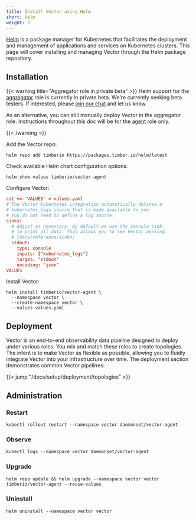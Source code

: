 ```yaml
---
title: Install Vector using Helm
short: Helm
weight: 3
---
```


[Helm] is a package manager for Kubernetes that facilitates the deployment and management of applications and services on Kubernetes clusters. This page will cover installing and managing Vector through the Helm package repository.

## Installation

{{< warning title="Aggregator role in private beta" >}}
Helm support for the [aggregator] role is currently in private beta. We're currently seeking beta testers. If interested, please [join our chat][chat] and let us know.

As an alternative, you can still manually deploy Vector in the aggregator role. Instructions throughout this doc will be for the [agent] role only.

[agent]: /docs/about/setup/deployment/roles/#agent
[aggregator]: /docs/about/setup/deployment/roles/#aggregator
[chat]: https://chat.vector.dev
{{< /warning >}}

Add the Vector repo:

```shell
helm repo add timberio https://packages.timber.io/helm/latest
```

Check available Helm chart configuration options:

```shell
helm show values timberio/vector-agent
```

Configure Vector:

```toml
cat <<-'VALUES' > values.yaml
# The Vector Kubernetes integration automatically defines a
# kubernetes_logs source that is made available to you.
# You do not need to define a log source.
sinks:
  # Adjust as necessary. By default we use the console sink
  # to print all data. This allows you to see Vector working.
  # /docs/reference/sinks/
  stdout:
    type: console
    inputs: ["kubernetes_logs"]
    target: "stdout"
    encoding: "json"
VALUES
```

Install Vector:

```shell
helm install timberio/vector-agent \
  --namespace vector \
  --create-namespace vector \
  --values values.yaml
```

## Deployment

Vector is an end-to-end observability data pipeline designed to deploy under various roles. You mix and match these roles to create topologies. The intent is to make Vector as flexible as possible, allowing you to fluidly integrate Vector into your infrastructure over time. The deployment section demonstrates common Vector pipelines:

{{< jump "/docs/setup/deployment/topologies" >}}

## Administration

### Restart

```shell
kubectl rollout restart --namespace vector daemonset/vector-agent
```

### Observe

```shell
kubectl logs --namespace vector daemonset/vector-agent
```

### Upgrade

```shell
helm repo update && helm upgrade --namespace vector vector timberio/vector-agent --reuse-values
```

### Uninstall

```shell
helm uninstall --namespace vector vector
```

[helm]: https://helm.sh
